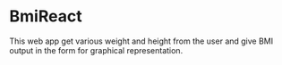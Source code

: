 # BmiReact
This web app get various weight and height from the user and give BMI output in the form for graphical representation.
